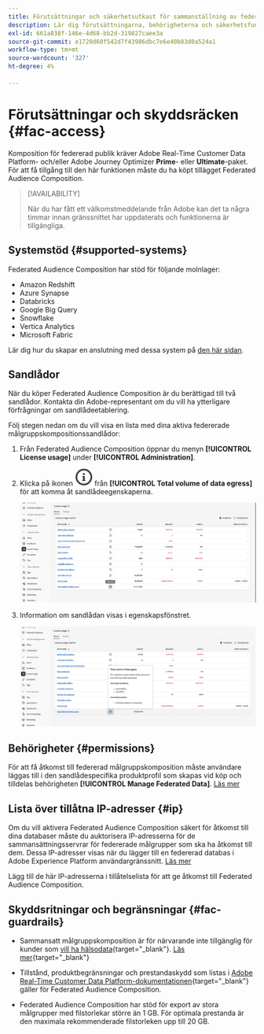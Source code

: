 ```yaml
---
title: Förutsättningar och säkerhetsutkast för sammanställning av federerad publik
description: Lär dig förutsättningarna, behörigheterna och säkerhetsfunktionerna för Federated Audience Composition
exl-id: 661a838f-146e-4d68-bb2d-319827caee3a
source-git-commit: e1720d60f542d7f43986dbc7e6e40b83d0a524a1
workflow-type: tm+mt
source-wordcount: '327'
ht-degree: 4%

---
```


# Förutsättningar och skyddsräcken {#fac-access}

Komposition för federerad publik kräver Adobe Real-Time Customer Data Platform- och/eller Adobe Journey Optimizer **Prime**- eller **Ultimate**-paket. För att få tillgång till den här funktionen måste du ha köpt tillägget Federated Audience Composition.

>[!AVAILABILITY]
>
>När du har fått ett välkomstmeddelande från Adobe kan det ta några timmar innan gränssnittet har uppdaterats och funktionerna är tillgängliga.

## Systemstöd {#supported-systems}

Federated Audience Composition har stöd för följande molnlager:

* Amazon Redshift
* Azure Synapse
* Databricks
* Google Big Query
* Snowflake
* Vertica Analytics
* Microsoft Fabric

Lär dig hur du skapar en anslutning med dessa system på [den här sidan](../connections/connections.md).

## Sandlådor

När du köper Federated Audience Composition är du berättigad till två sandlådor. Kontakta din Adobe-representant om du vill ha ytterligare förfrågningar om sandlådeetablering.

Följ stegen nedan om du vill visa en lista med dina aktiva federerade målgruppskompositionssandlådor:

1. Från Federated Audience Composition öppnar du menyn **[!UICONTROL License usage]** under **[!UICONTROL Administration]**.

1. Klicka på ikonen ![](assets/do-not-localize/Smock_InfoOutline_18_N.svg) från **[!UICONTROL Total volume of data egress]** för att komma åt sandlådeegenskaperna.

   ![](assets/sandbox_1.png)

1. Information om sandlådan visas i egenskapsfönstret.

   ![](assets/sandbox_2.png)

## Behörigheter {#permissions}

För att få åtkomst till federerad målgruppskomposition måste användare läggas till i den sandlådespecifika produktprofil som skapas vid köp och tilldelas behörigheten **[!UICONTROL Manage Federated Data]**. [Läs mer](feature-access.md)

## Lista över tillåtna IP-adresser {#ip}

Om du vill aktivera Federated Audience Composition säkert för åtkomst till dina databaser måste du auktorisera IP-adresserna för de sammansättningsservrar för federerade målgrupper som ska ha åtkomst till dem. Dessa IP-adresser visas när du lägger till en federerad databas i Adobe Experience Platform användargränssnitt. [Läs mer](../connections/connections.md)

Lägg till de här IP-adresserna i tillåtelselista för att ge åtkomst till Federated Audience Composition.

## Skyddsritningar och begränsningar {#fac-guardrails}

* Sammansatt målgruppskomposition är för närvarande inte tillgänglig för kunder som [vill ha hälsodata](https://experienceleague.adobe.com/sv/docs/events/customer-data-management-voices-recordings/governance/healthcare-shield){target="_blank"}. [Läs mer](https://experienceleague.adobe.com/sv/docs/journey-optimizer/using/audiences-profiles-identities/audiences/about-audiences){target="_blank"}

<!--
* Federated Audience Composition is compatible with Privacy & Security Shield and can be used in all verticals except for healthcare industries. Currently, Federated Audience Composition cannot be licensed to customers looking to ingest health data. [Learn more](https://experienceleague.adobe.com/sv/docs/events/customer-data-management-voices-recordings/governance/healthcare-shield){target="_blank"}-->

* Tillstånd, produktbegränsningar och prestandaskydd som listas i [Adobe Real-Time Customer Data Platform-dokumentationen](https://experienceleague.adobe.com/sv/docs/experience-platform/profile/guardrails){target="_blank"} gäller för Federated Audience Composition.

* Federated Audience Composition har stöd för export av stora målgrupper med filstorlekar större än 1 GB. För optimala prestanda är den maximala rekommenderade filstorleken upp till 20 GB.


